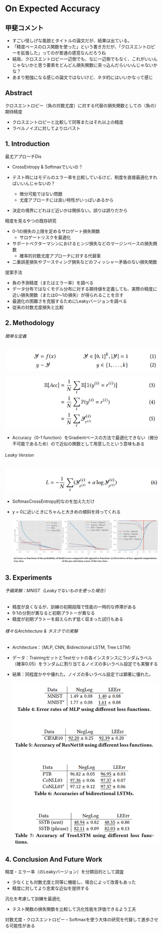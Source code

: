 # On Expected Accuracy



## 甲斐コメント

- すごい怪しげな風貌とタイトルの論文だが、結果は出ている。
- 「精度ベースのロス関数を使った」という書き方だが、「クロスエントロピーを拡張した」ってのが普通の感覚なんだろうね
- 結局、クロスエントロピー一辺倒でも、なに一辺倒でもなく、これがいいんじゃないかと思う要素をどんどん損失関数に突っ込んだらいいんじゃないかな？
- あまり勉強になる感じの論文ではないけど、ネタ的にはいいかなって感じ



## Abstract

クロスエントロピー（負の対数尤度）に対する代替の損失関数としての（負の）期待精度

- クロスエントロピーと比較して同等またはそれ以上の精度
- ラベルノイズに対してよりロバスト



## 1. Introduction

最尤アプローチDis

- CrossEntropy & Softmaxでいいの？
- テスト時にはモデルのエラー率を比較しているけど、制度を直接最適化すればいいんじゃないの？
  - 微分可能ではない問題
  - 尤度アプローチには良い特性がいっぱいあるから

- 決定の境界にどれほど近いかは関係ない。誤りは誤りだから



精度を見るやつの既存研究

- 0-1の損失の上限を定めるサロゲート損失関数
  - サロゲートリスクを最適化
- サポートベクターマシンにおけるヒンジ損失などのマージンベースの損失関数
  - 確率的対数尤度アプローチに対する代替案
- 二乗誤差損失やブースティング損失などのフィッシャー矛盾のない損失関数



提案手法

- 負の予測精度（またはエラー率）を調べる
- データ分布ではなくモデル分布に対する期待値を定義しても、実際の精度に近い損失関数（または0〜1の損失）が得られることを示す
- 最適化の困難さを克服するためにLeakyバージョンを調べる
- 従来の対数尤度損失と比較



## 2. Methodology

###### 簡単な定義

![キャプチャ](画像\キャプチャ.PNG)

![キャプチャ2](画像\キャプチャ2.PNG)

- Accuracy（0-1 function）をGradientベースの方法で最適化できない（微分不可能であるため）ので近似の関数として用意したという意味もある

###### Leaky Version

![キャプチャ3](画像\キャプチャ3.PNG)

- SoftmaxCrossEntropy的なのを加えただけ

- y = 0に近いときにちゃんと大きめの傾斜を持ってくれる

  ![キャプチャ4](画像\キャプチャ4.PNG)



## 3. Experiments

###### 予備実験：MNIST（Leakyでないものを使った場合）

- 精度が良くなるが、訓練の初期段階で性能の一時的な停滞がある
- 9:1の分割が異なると初期プラトーが異なる
- 精度が初期プラトーを超えられず低く収まった試行もある



###### 様々なArchitecture & タスクでの実験

- Architecture：（MLP, CNN, Bidirectional LSTM, Tree LSTM）

- データ：TrainingセットとTestセットの各インスタンスにランダムラベル（確率0.05）をランダムに割り当てるノイズの多いラベル設定でも実験する

- 結果：同程度かやや優れた。ノイズの多いラベル設定では顕著に優れた。

  ![キャプチャ5](画像\キャプチャ5.PNG)



## 4. Conclusion And Future Work

精度・エラー率（のLeakyバージョン）を分類目的として調査

- 少なくとも対数尤度と同等に機能し、場合によって改善もあった
- 精度に対してより忠実な近似を提供する

汎化を考慮して訓練を最適化

- テスト関数の損失関数を比較して汎化性能を評価できるよう工夫

対数尤度・クロスエントロピー・Softmaxを使う大体の研究を代替して進歩させる可能性がある